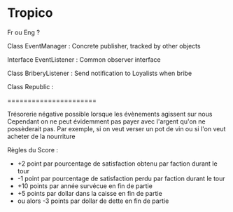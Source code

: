 # Tropico

Fr ou Eng ?

Class EventManager : Concrete publisher, tracked by other objects

Interface EventListener : Common observer interface

Class BriberyListener : Send notification to Loyalists when bribe

Class Republic : 

======================

Trésorerie négative possible lorsque les évènements agissent sur nous
Cependant on ne peut évidemment pas payer avec l'argent qu'on ne possèderait pas.
Par exemple, si on veut verser un pot de vin ou si l'on veut acheter de la nourriture



Règles du Score :
- +2 point par pourcentage de satisfaction obtenu par faction durant le tour
- -1 point par pourcentage de satisfaction perdu par faction durant le tour
- +10 points par année survécue en fin de partie
- +5 points par dollar dans la caisse en fin de partie 
- ou alors -3 points par dollar de dette en fin de partie
